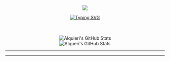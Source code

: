 <div align="center">

</div>
</div>


<div align="center">
<img SRC="https://orig00.deviantart.net/2b02/f/2018/074/3/2/dream_by_kirokaze-dc5yhml.gif">





[![Typing SVG](https://readme-typing-svg.herokuapp.com/?color=ccff33size=35&center=true&vCenter=true&width=1000&lines=Hi,+I'm+GuiGui;I'm+20+Years+Old;I'm+From+Curitiba,+PR;I+Study+Software+Engineering;Welcome!:%29)](https://git.io/typing-svg)
<div/>
<div align="center"> 
<br>
<br>
<div align="center"> 
<img src="https://streak-stats.demolab.com?user=Alquieri&theme=blue-green&hide_border=true" alt="Alquieri's GitHub Stats" />

</div>
<img src="https://github-readme-stats.vercel.app/api/top-langs/?username=Alquieri&theme=blue-green&show_icons=true&hide_border=true&layout=compact" alt="Alqueri's GitHub Stats" />





---
---


</div>
